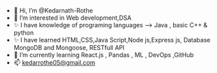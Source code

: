 - 👋 Hi, I’m @Kedarnath-Rothe
- 👀 I’m interested in Web development,DSA
- ✨ I have knowledge of programing languages --> Java , basic C++ & python
- ✨ I have learned HTML,CSS,Java Script,Node js,Express js, Database MongoDB and Mongoose, RESTfull API
- 🌱 I’m currently learning React.js , Pandas , ML , DevOps ,GitHub
- 📫 kedarrothe05@gmail.com

<!---
Kedarnath-Rothe/Kedarnath-Rothe is a ✨ special ✨ repository because its `README.md` (this file) appears on your GitHub profile.
You can click the Preview link to take a look at your changes.
--->
